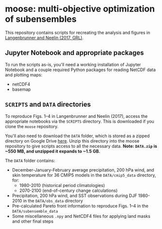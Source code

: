 # moose:  multi-objective optimization of subensembles

This repository contains scripts for recreating the analysis and figures in [Langenbrunner and Neelin (2017, GRL)](https://doi.org/10.1002/2017GL075226).

## Jupyter Notebook and appropriate packages
To run the scripts as-is, you'll need a working installation of Jupyter Notebook and a couple required Python packages for reading NetCDF data and plotting maps:
* netCDF4
* basemap

## ```SCRIPTS``` and ```DATA``` directories

To reproduce Figs. 1–4 in Langenbrunner and Neelin (2017), access the appropriate notebooks via the ```SCRIPTS``` directory.  This is downloaded if you clone the ```moose``` repository.

You'll also need to download the ```DATA``` folder, which is stored as a zipped directory on Google Drive [here](https://drive.google.com/file/d/1MNcl8nYhaHLvkQ1kfOdQCnG8tSSVcks4/view?usp=sharing).  Unzip this directory into the moose repository to give scripts access to all the necessary data.  __Note:  ```DATA.zip``` is ~550 MB, and unzipped it expands to ~1.5 GB.__

The ```DATA``` folder contains:
* December-January-February average precipitation, 200 hPa wind, and skin temperature for 36 CMIP5 models in the ```DATA/cmip5_data``` directory, for:
  * 1980-2010 (historical period climatologies)
  * 2070-2100 (end-of-century change calculations)
* Precipitation, 200 hPa wind, and SST observations during DJF 1980-2010 in the ```DATA/obs_data``` directory
* Pre-calculated Pareto front information to reproduce Figs. 1–4 in the ```DATA/subensemble_data```
* Some miscellaneous ```.npy``` and NetCDF4 files for applying land masks and other final steps
